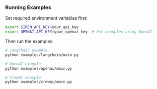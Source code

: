 
### Running Examples

Set required environment variables first:

```bash
export SIREN_API_KEY=your_api_key
export OPENAI_API_KEY=your_openai_key  # For examples using OpenAI
```

Then run the examples:

```bash
# LangChain example
python examples/langchain/main.py

# OpenAI example
python examples/openai/main.py

# CrewAI example
python examples/crewai/main.py
```